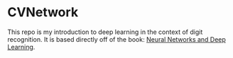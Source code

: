 # CVNetwork

This repo is my introduction to deep learning in the context of digit recognition. It is based directly off of the book: [Neural Networks and Deep Learning](http://neuralnetworksanddeeplearning.com/).
